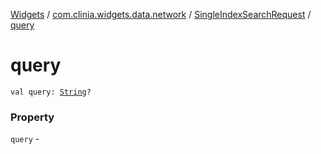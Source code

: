 [Widgets](../../index.md) / [com.clinia.widgets.data.network](../index.md) / [SingleIndexSearchRequest](index.md) / [query](./query.md)

# query

`val query: `[`String`](https://kotlinlang.org/api/latest/jvm/stdlib/kotlin/-string/index.html)`?`

### Property

`query` - 
